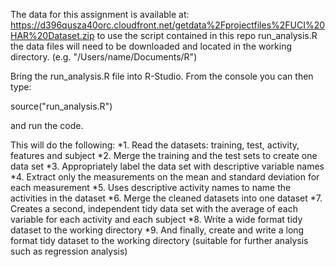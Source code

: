 The data for this assignment is available at:
https://d396qusza40orc.cloudfront.net/getdata%2Fprojectfiles%2FUCI%20HAR%20Dataset.zip
to use the script contained in this repo run_analysis.R the data files will need to be downloaded and located in the working directory. (e.g. "/Users/name/Documents/R")

Bring the run_analysis.R file into R-Studio. 
From the console you can then type: 

source("run_analysis.R")

and run the code.

This will do the following:
*1. Read the datasets: training, test, activity, features and subject 
*2. Merge the training and the test sets to create one data set
*3. Appropriately label the data set with descriptive variable names
*4. Extract only the measurements on the mean and standard deviation for each measurement
*5. Uses descriptive activity names to name the activities in the dataset
*6. Merge the cleaned datasets into one dataset
*7. Creates a second, independent tidy data set with the average of each variable for each activity and each subject
*8. Write a wide format tidy dataset to the working directory
*9. And finally, create and write a long format tidy dataset to the working directory (suitable for further analysis such as regression analysis)

